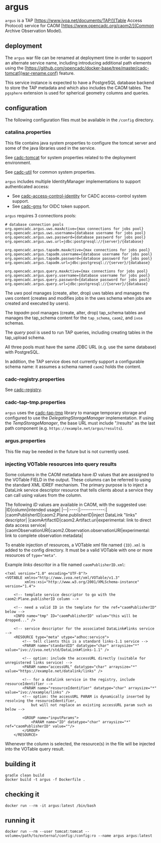 # argus

`argus` is a TAP [https://www.ivoa.net/documents/TAP/](Table Access Protocol) service 
for CAOM [https://www.opencadc.org/caom2/](Common Archive Observation Model).

## deployment
The `argus` war file can be renamed at deployment time in order to support an alternate service 
name, including introducing additional path elements using the 
[https://github.com/opencadc/docker-base/tree/master/cadc-tomcat](war-rename.conf) feature.

This service instance is expected to have a PostgreSQL database backend to store the TAP metadata and which
also includes the CAOM tables. The `pgsphere` extension is used for spherical geometry columns and queries.

## configuration
The following configuration files must be available in the `/config` directory.

### catalina.properties
This file contains java system properties to configure the tomcat server and some of the java 
libraries used in the service.

See <a href="https://github.com/opencadc/docker-base/tree/master/cadc-tomcat">cadc-tomcat</a>
for system properties related to the deployment environment.

See <a href="https://github.com/opencadc/core/tree/master/cadc-util">cadc-util</a>
for common system properties.

`argus` includes multiple IdentityManager implementations to support authenticated access:
 - See <a href="https://github.com/opencadc/ac/tree/master/cadc-access-control-identity">cadc-access-control-identity</a> for CADC access-control system support.
 - See <a href="https://github.com/opencadc/ac/tree/master/cadc-gms">cadc-gms</a> for OIDC token support.

`argus` requires 3 connections pools:
```
# database connection pools
org.opencadc.argus.uws.maxActive={max connections for jobs pool}
org.opencadc.argus.uws.username={database username for jobs pool}
org.opencadc.argus.uws.password={database password for jobs pool}
org.opencadc.argus.uws.url=jdbc:postgresql://{server}/{database}

org.opencadc.argus.tapadm.maxActive={max connections for jobs pool}
org.opencadc.argus.tapadm.username={database username for jobs pool}
org.opencadc.argus.tapadm.password={database password for jobs pool}
org.opencadc.argus.tapadm.url=jdbc:postgresql://{server}/{database}

org.opencadc.argus.query.maxActive={max connections for jobs pool}
org.opencadc.argus.query.username={database username for jobs pool}
org.opencadc.argus.query.password={database password for jobs pool}
org.opencadc.argus.query.url=jdbc:postgresql://{server}/{database}
```

The _uws_ pool manages (create, alter, drop) uws tables and manages the uws content 
(creates and modifies jobs in the uws schema when jobs are created and executed by users).

The _tapadm_ pool manages (create, alter, drop) tap_schema tables and manages the tap_schema content
for the `tap_schema`, `caom2`, and `ivoa` schemas.

The _query_ pool is used to run TAP queries, including creating tables in the tap_upload schema. 

All three pools must have the same JDBC URL (e.g. use the same database) with PostgreSQL.

In addition, the TAP service does not currently support a configurable schema name: it assumes a schema 
named `caom2` holds the content.

### cadc-registry.properties
See <a href="https://github.com/opencadc/reg/tree/master/cadc-registry">cadc-registry</a>.

### cadc-tap-tmp.properties
`argus` uses the [cadc-tap-tmp](https://github.com/opencadc/tap/tree/master/cadc-tap-tmp) library to
manage temporary storage and configured to use the _DelegatingStorageManager_ implementation. If
using the _TempStorageManager_, the base URL must include "/results" as the last path component 
(e.g. `https://example.net/argus/results`).

### argus.properties
This file may be needed in the future but is not currently used.

### injecting VOTable resources into query results
Some columns in the CAOM metadata have _ID_ values that are asssigned to the VOTable FIELD in the output.
These columns can be referred to using the standard XML IDREF mechanism. The primary purpose is to inject
a DataLink service descriptor resource that tells clients about a service they can call using values from
the column.

The following _ID_ values are available in CAOM, with the suggested use:
|ID|column|intended usage|
|--|:----:|:------------:|
|caomPublisherID|caom2.Plane.publisherID|inject DataLink "links" descriptor|
|caomArtifactID|caom2.Artifact.uri|experimental: link to direct data access service|
|caomObservationURI|caom2.Observation.observationURI|experimental: link to complete observation metadata|

To enable injection of resources, a VOTable xml file named `{ID}.xml` is added to the config
directory. It must be a valid VOTable with one or more resources of `type="meta"`.

Example _links_ descritor in a file named `caomPublisherID.xml`:
```
<?xml version="1.0" encoding="UTF-8"?>
<VOTABLE xmlns="http://www.ivoa.net/xml/VOTable/v1.3" 
         xmlns:xsi="http://www.w3.org/2001/XMLSchema-instance" version="1.4">

    <!-- template service descriptor to go with the caom2:Plane.publisherID column -->
    
    <!-- need a valid ID in the template for the ref="caomPublisherID" below -->
    <INFO name="tmp" ID="caomPublisherID" value="this will be dropped..." />
    
    <!-- service descriptor for the associated DataLink#links service -->
    <RESOURCE type="meta" utype="adhoc:service">
        <!-- tell clients this is a standard links-1.1 service -->
        <PARAM name="standardID" datatype="char" arraysize="*" value="ivo://ivoa.net/std/DataLink#links-1.1" />

        <!-- option: include the accessURL directly (suitable for unregistered links service) -->
        <PARAM name="accessURL" datatype="char" arraysize="*" value="https://example.net/datalink/links" />
        
        <!-- for a datalink service in the registry, include resourceIdentifier -->
        <PARAM name="resourceIdentifier" datatype="char" arraysize="*" value="ivo://example/links" />
        <!-- option: the accessURL PARAM is dynamically inserted by resolving the resourceIdentifier,
            but will not replace an existing accessURL param such as below -->
            
        <GROUP name="inputParams">
            <PARAM name="ID" datatype="char" arraysize="*" ref="caomPublisherID" value=""/>
        </GROUP>
    </RESOURCE>
```
Whenever the column is selected, the resource(s) in the file will be injected into the VOTable query result.

## building it
```
gradle clean build
docker build -t argus -f Dockerfile .
```

## checking it
```
docker run --rm -it argus:latest /bin/bash
```

## running it
```
docker run --rm --user tomcat:tomcat --volume=/path/to/external/config:/config:ro --name argus argus:latest
```
